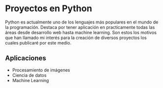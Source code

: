 # Proyectos en Python

Python es actualmente uno de los lenguajes más populares en el mundo de la programación. Destaca por tener aplicación en practicamente todas las áreas desde desarrollo web hasta machine learning. Son estos los motivos que han llamado mi interés para la creación de diversos proyectos los cuales publicaré por este medio. 

## Aplicaciones
- Procesamiento de imágenes
- Ciencia de datos
- Machine Learning

